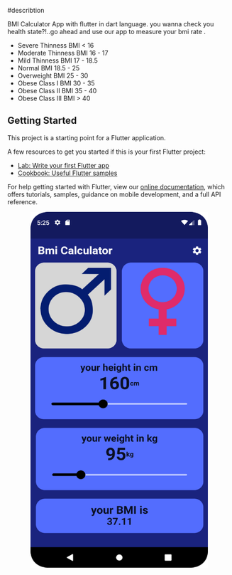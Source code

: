 #describtion

BMI Calculator App with flutter in dart language. you wanna check you health state?!..go ahead and use our app to measure your bmi 
rate .
- Severe Thinness	               BMI < 16
- Moderate Thinness	             BMI 16 - 17
- Mild Thinness	                 BMI 17 - 18.5
- Normal	                       BMI 18.5 - 25
- Overweight	                   BMI 25 - 30
- Obese Class I	                 BMI 30 - 35
- Obese Class II	               BMI 35 - 40
- Obese Class III	               BMI > 40

## Getting Started

This project is a starting point for a Flutter application.

A few resources to get you started if this is your first Flutter project:

- [Lab: Write your first Flutter app](https://flutter.dev/docs/get-started/codelab)
- [Cookbook: Useful Flutter samples](https://flutter.dev/docs/cookbook)

For help getting started with Flutter, view our
[online documentation](https://flutter.dev/docs), which offers tutorials,
samples, guidance on mobile development, and a full API reference.


<p align="center">
<img src="https://github.com/AHMEDOSAMA50/Bmi_Calculator/blob/main/assets/images/Screenshot_20220312_172601.png" width="400" height="800" />
 </p>



